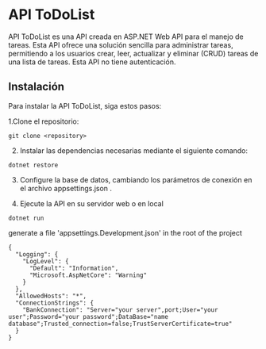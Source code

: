 # API ToDoList
API ToDoList es una API creada en ASP.NET Web API para el manejo de tareas. Esta API ofrece una solución sencilla para administrar tareas, permitiendo a los usuarios crear, leer, actualizar y eliminar (CRUD) tareas de una lista de tareas. Esta API no tiene autenticación.

## Instalación
Para instalar la API ToDoList, siga estos pasos:

1.Clone el repositorio:
```
git clone <repository>
```

2. Instalar las dependencias necesarias mediante el siguiente comando:
```
dotnet restore
```

3. Configure la base de datos, cambiando los parámetros de conexión en el archivo appsettings.json .

4. Ejecute la API en su servidor web o en local

```
dotnet run
```


generate a file 'appsettings.Development.json' in the root of the project

```
{
  "Logging": {
    "LogLevel": {
      "Default": "Information",
      "Microsoft.AspNetCore": "Warning"
    }
  },
  "AllowedHosts": "*",
  "ConnectionStrings": {
    "BankConnection": "Server="your server",port;User="your user";Password="your password";DataBase="name database";Trusted_connection=false;TrustServerCertificate=true"
  }
}


```